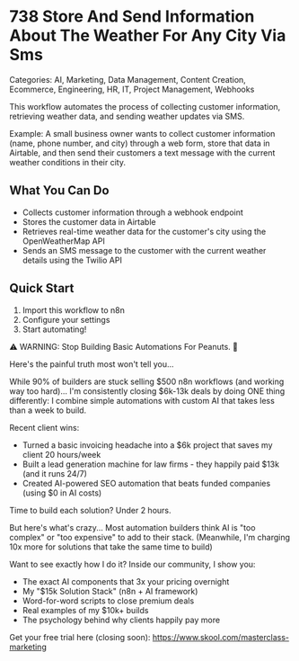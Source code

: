 # 738 Store And Send Information About The Weather For Any City Via Sms

Categories: AI, Marketing, Data Management, Content Creation, Ecommerce, Engineering, HR, IT, Project Management, Webhooks

This workflow automates the process of collecting customer information, retrieving weather data, and sending weather updates via SMS.

Example: A small business owner wants to collect customer information (name, phone number, and city) through a web form, store that data in Airtable, and then send their customers a text message with the current weather conditions in their city.

## What You Can Do
- Collects customer information through a webhook endpoint
- Stores the customer data in Airtable
- Retrieves real-time weather data for the customer's city using the OpenWeatherMap API
- Sends an SMS message to the customer with the current weather details using the Twilio API

## Quick Start
1. Import this workflow to n8n
2. Configure your settings
3. Start automating!

⚠️ WARNING: Stop Building Basic Automations For Peanuts. 🚫

Here's the painful truth most won't tell you...

While 90% of builders are stuck selling $500 n8n workflows (and working way too hard)...
I'm consistently closing $6k-13k deals by doing ONE thing differently:
I combine simple automations with custom AI that takes less than a week to build.

Recent client wins:
* Turned a basic invoicing headache into a $6k project that saves my client 20 hours/week
* Built a lead generation machine for law firms - they happily paid $13k (and it runs 24/7)
* Created AI-powered SEO automation that beats funded companies (using $0 in AI costs)

Time to build each solution? Under 2 hours.

But here's what's crazy...
Most automation builders think AI is "too complex" or "too expensive" to add to their stack.
(Meanwhile, I'm charging 10x more for solutions that take the same time to build)

Want to see exactly how I do it?
Inside our community, I show you:
* The exact AI components that 3x your pricing overnight
* My "$15k Solution Stack" (n8n + AI framework)
* Word-for-word scripts to close premium deals
* Real examples of my $10k+ builds
* The psychology behind why clients happily pay more

Get your free trial here (closing soon): https://www.skool.com/masterclass-marketing
